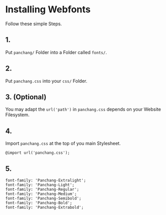 # Installing Webfonts
Follow these simple Steps.

## 1.
Put `panchang/` Folder into a Folder called `fonts/`.

## 2.
Put `panchang.css` into your `css/` Folder.

## 3. (Optional)
You may adapt the `url('path')` in `panchang.css` depends on your Website Filesystem.

## 4.
Import `panchang.css` at the top of you main Stylesheet.

```
@import url('panchang.css');
```

## 5.


```
font-family: 'Panchang-Extralight';
font-family: 'Panchang-Light';
font-family: 'Panchang-Regular';
font-family: 'Panchang-Medium';
font-family: 'Panchang-Semibold';
font-family: 'Panchang-Bold';
font-family: 'Panchang-Extrabold';
```

